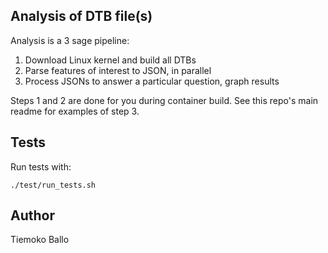 ## Analysis of DTB file(s)

Analysis is a 3 sage pipeline:

1. Download Linux kernel and build all DTBs
2. Parse features of interest to JSON, in parallel
3. Process JSONs to answer a particular question, graph results

Steps 1 and 2 are done for you during container build.
See this repo's main readme for examples of step 3.

## Tests

Run tests with:

```
./test/run_tests.sh
```

## Author

Tiemoko Ballo